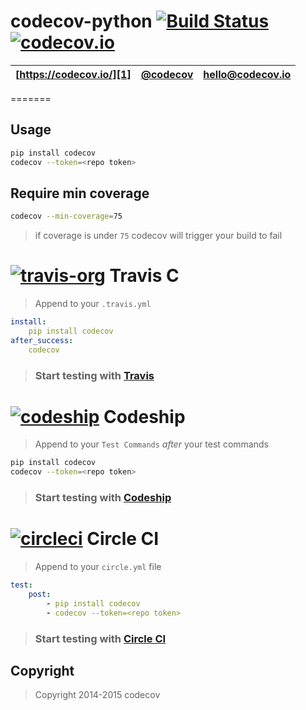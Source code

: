 codecov-python [![Build Status](https://secure.travis-ci.org/codecov/codecov-python.svg?branch=master)](http://travis-ci.org/codecov/codecov-python) [![codecov.io](https://codecov.io/github/codecov/codecov-python/coverage.svg?branch=master)](https://codecov.io/github/codecov/codecov-python)
=======
| [https://codecov.io/][1] | [@codecov][2] | [hello@codecov.io][3] |
| ------------------------ | ------------- | --------------------- |
=======

## Usage

```sh
pip install codecov
codecov --token=<repo token>
```

## Require min coverage
```sh
codecov --min-coverage=75
```
> if coverage is under `75` codecov will trigger your build to fail

# [![travis-org](https://avatars2.githubusercontent.com/u/639823?v=2&s=50)](https://travis-ci.org) Travis C
> Append to your `.travis.yml`

```yml
install:
    pip install codecov
after_success:
    codecov
```

> ### Start testing with [Travis](https://travis-ci.org/)

# [![codeship](https://avatars1.githubusercontent.com/u/2988541?v=2&s=50)](https://codeship.io/) Codeship
> Append to your `Test Commands` *after* your test commands

```sh
pip install codecov
codecov --token=<repo token>
```

> ### Start testing with [Codeship](https://codeship.io/)


# [![circleci](https://avatars0.githubusercontent.com/u/1231870?v=2&s=50)](https://circleci.com/) Circle CI
> Append to your `circle.yml` file

```yml
test:
    post:
        - pip install codecov
        - codecov --token=<repo token>
```
> ### Start testing with [Circle CI](https://circleci.com/)


[1]: https://codecov.io/
[2]: https://twitter.com/codecov
[3]: mailto:hello@codecov.io

## Copyright

> Copyright 2014-2015 codecov

